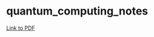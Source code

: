 # quantum_computing_notes

[Link to PDF](https://github.com/lucacava/quantum_computing_notes/blob/main/main/main.pdf)
